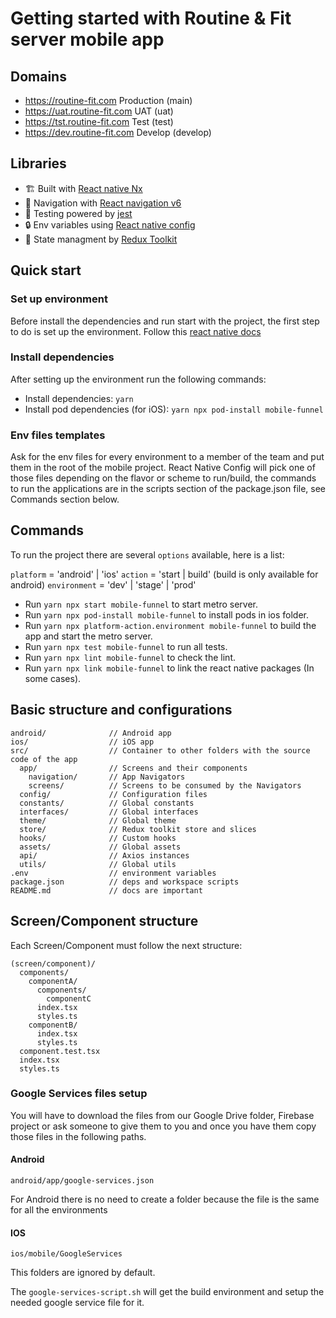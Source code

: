 # Getting started with Routine & Fit server mobile app

## Domains

- https://routine-fit.com Production (main)
- https://uat.routine-fit.com UAT (uat)
- https://tst.routine-fit.com Test (test)
- https://dev.routine-fit.com Develop (develop)

## Libraries

- 🏗 Built with [React native Nx](https://nx.dev/l/r/react-native/application)
- 🧩 Navigation with [React navigation v6](https://reactnavigation.org/docs/getting-started/)
- 🚨 Testing powered by [jest](https://jestjs.io/docs/getting-started)
- 🔒 Env variables using [React native config](https://github.com/luggit/react-native-config)
- 🧬 State managment by [Redux Toolkit](https://reactnavigation.org/docs)

## Quick start

### Set up environment

Before install the dependencies and run start with the project, the first step to do is set up the environment. Follow this [react native docs](https://reactnative.dev/docs/environment-setup)

### Install dependencies

After setting up the environment run the following commands:

- Install dependencies: `yarn`
- Install pod dependencies (for iOS): `yarn npx pod-install mobile-funnel`

### Env files templates

Ask for the env files for every environment to a member of the team and put them in the root of the mobile project. React Native Config will pick one of those files depending on the flavor or scheme to run/build, the commands to run the applications are in the scripts section of the package.json file, see Commands section below.

## Commands

To run the project there are several `options` available, here is a list:

`platform` = 'android' | 'ios' `action` = 'start | build' (build is only available for android) `environment` = 'dev' | 'stage' | 'prod'

- Run `yarn npx start mobile-funnel` to start metro server.
- Run `yarn npx pod-install mobile-funnel` to install pods in ios folder.
- Run `yarn npx platform-action.environment mobile-funnel` to build the app and start the metro server.
- Run `yarn npx test mobile-funnel` to run all tests.
- Run `yarn npx lint mobile-funnel` to check the lint.
- Run `yarn npx link mobile-funnel` to link the react native packages (In some cases).

## Basic structure and configurations

```
android/              // Android app
ios/                  // iOS app
src/                  // Container to other folders with the source code of the app
  app/                // Screens and their components
    navigation/       // App Navigators
    screens/          // Screens to be consumed by the Navigators
  config/             // Configuration files
  constants/          // Global constants
  interfaces/         // Global interfaces
  theme/              // Global theme
  store/              // Redux toolkit store and slices
  hooks/              // Custom hooks
  assets/             // Global assets
  api/                // Axios instances
  utils/              // Global utils
.env                  // environment variables
package.json          // deps and workspace scripts
README.md             // docs are important
```

## Screen/Component structure

Each Screen/Component must follow the next structure:

```
(screen/component)/
  components/
    componentA/
      components/
        componentC
      index.tsx
      styles.ts
    componentB/
      index.tsx
      styles.ts
  component.test.tsx
  index.tsx
  styles.ts
```

### Google Services files setup

You will have to download the files from our Google Drive folder, Firebase project or ask someone to give them to you and once you have them copy those files in the following paths.

#### Android

`android/app/google-services.json`

For Android there is no need to create a folder because the file is the same for all the environments

#### IOS

`ios/mobile/GoogleServices`

This folders are ignored by default.

The `google-services-script.sh` will get the build environment and setup the needed google service file for it.
